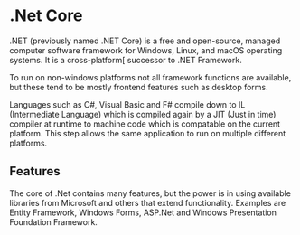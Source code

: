 # .Net Core
.NET (previously named .NET Core) is a free and open-source, managed computer software framework for Windows, Linux, and macOS operating systems. It is a cross-platform[ successor to .NET Framework.

To run on non-windows platforms not all framework functions are available, but these tend to be mostly frontend features such as desktop forms.

Languages such as C#, Visual Basic and F# compile down to IL (Intermediate Language) which is compiled again by a JIT (Just in time) compiler at runtime to machine code which is compatable on the current platform. This step allows the same application to run on multiple different platforms.

## Features
The core of .Net contains many features, but the power is in using available libraries from Microsoft and others that extend functionality. Examples are Entity Framework, Windows Forms, ASP.Net and Windows Presentation Foundation Framework. 